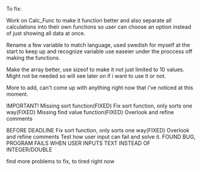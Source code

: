 
To fix:

Work on Calc_Func to make it function better and also separate all calculations into their own functions so user can choose an option instead of just showing all data at once.

Rename a few variable to match language, used swedish for myself at the start to keep up and recognize variable use easeier under the proccess off making the functions.

Make the array better, use sizeof to make it not just limited to 10 values. Might not be needed so will see later on if i want to use it or not.

More to add, can't come up with anything right now that i've noticed at this moment.

IMPORTANT!
Missing sort function(FIXED)
Fix sort function, only sorts one way(FIXED)
Missing find value function(FIXED)
Overlook and refine comments

BEFORE DEADLINE
Fix sort function, only sorts one way(FIXED)
Overlook and refine comments
Test how user input can fail and solve it. FOUND BUG, PROGRAM FAILS WHEN USER INPUTS TEXT INSTEAD OF INTEGER/DOUBLE

find more problems to fix, to tired right now

